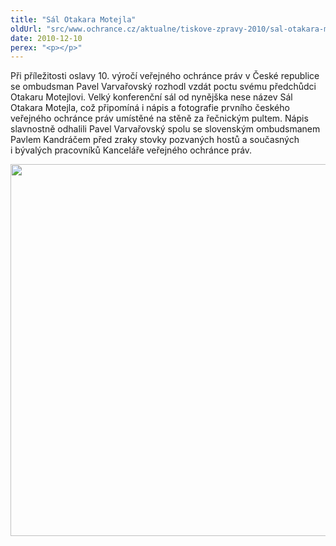 ```yaml
---
title: "Sál Otakara Motejla"
oldUrl: "src/www.ochrance.cz/aktualne/tiskove-zpravy-2010/sal-otakara-motejla"
date: 2010-12-10
perex: "<p></p>"
---
```


<!-- imported from the old website -->

<p>Při příležitosti oslavy 10. výročí veřejného ochránce práv v České republice se ombudsman Pavel Varvařovský rozhodl vzdát poctu svému předchůdci Otakaru Motejlovi. Velký konferenční sál od nynějška nese název Sál Otakara Motejla, což připomíná i nápis a fotografie prvního českého veřejného ochránce práv umístěné na stěně za řečnickým pultem. Nápis slavnostně odhalili Pavel Varvařovský spolu se slovenským ombudsmanem Pavlem Kandráčem před zraky stovky pozvaných hostů a současných i bývalých pracovníků Kanceláře veřejného ochránce práv. </p><p><img src="https://www.ochrance.cz/fileadmin/user_upload/img/odhaleni-web.jpg" height="595" width="628" alt="" /></p>
